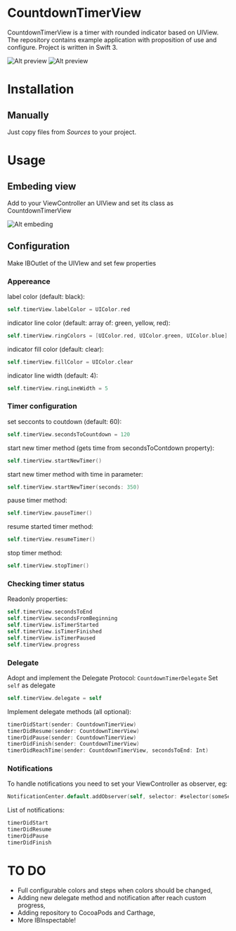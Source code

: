 # CountdownTimerView

CountdownTimerView is a timer with rounded indicator based on UIView.
The repository contains example application with proposition of use and configure.
Project is written in Swift 3.

![Alt preview](http://i.imgur.com/OqMvYXI.png)
![Alt preview](http://i.imgur.com/ZTTV7CD.gif)

# Installation

## Manually

Just copy files from <i>Sources</i> to your project.

# Usage

## Embeding view

Add to your ViewController an UIView and set its class as CountdownTimerView

![Alt embeding](http://i.imgur.com/PPceWX8.gif)

## Configuration

Make IBOutlet of the UIVIew and set few properties

### Appereance

label color (default: black):
``` Swift
self.timerView.labelColor = UIColor.red
```

indicator line color (default: array of: green, yellow, red):
``` Swift
self.timerView.ringColors = [UIColor.red, UIColor.green, UIColor.blue]
```

indicator fill color (default: clear):
``` Swift
self.timerView.fillColor = UIColor.clear
```

indicator line width (default: 4):
``` Swift
self.timerView.ringLineWidth = 5
```

### Timer configuration

set secconts to coutdown (default: 60):
``` Swift
self.timerView.secondsToCountdown = 120
```

start new timer method (gets time from secondsToContdown property):
``` Swift
self.timerView.startNewTimer()
```

start new timer method with time in parameter:
``` Swift
self.timerView.startNewTimer(seconds: 350)
```

pause timer method:
``` Swift
self.timerView.pauseTimer()
```

resume started timer method:
``` Swift
self.timerView.resumeTimer()
```

stop timer method:
``` Swift
self.timerView.stopTimer()
```

### Checking timer status

Readonly properties:
``` Swift
self.timerView.secondsToEnd
self.timerView.secondsFromBeginning
self.timerView.isTimerStarted
self.timerView.isTimerFinished
self.timerView.isTimerPaused
self.timerView.progress
```

### Delegate
Adopt and implement the Delegate Protocol: ``` CountdownTimerDelegate ```
Set ``` self ``` as delegate
``` Swift
self.timerView.delegate = self
```
Implement delegate methods (all optional):
``` Swift
timerDidStart(sender: CountdownTimerView)
timerDidResume(sender: CountdownTimerView)
timerDidPause(sender: CountdownTimerView)
timerDidFinish(sender: CountdownTimerView)
timerDidReachTime(sender: CountdownTimerView, secondsToEnd: Int)
```

### Notifications
To handle notifications you need to set your ViewController as observer, eg:
``` Swift
NotificationCenter.default.addObserver(self, selector: #selector(someSelector), name: NSNotification.Name.TimerDidStart, object: nil)
```
List of notifications:
``` Swift
timerDidStart
timerDidResume
timerDidPause
timerDidFinish
```

# TO DO
<ul>
<li>Full configurable colors and steps when colors should be changed,</li>
<li>Adding new delegate method and notification after reach custom progress,</li>
<li>Adding repository to CocoaPods and Carthage,</li>
<li>More IBInspectable!</li>
</ul>
